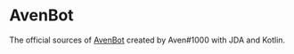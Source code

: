 # AvenBot

The official sources of [AvenBot](https://invite.justaven.xyz) created by Aven#1000 with JDA and Kotlin.